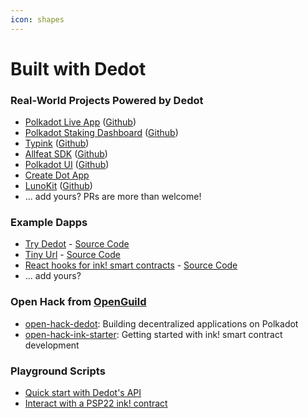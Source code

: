 ```yaml
---
icon: shapes
---
```


# Built with Dedot

### Real-World Projects Powered by Dedot

* [Polkadot Live App](https://polkadot-live.github.io/) ([Github](https://github.com/polkadot-live/polkadot-live-app))
* [Polkadot Staking Dashboard](https://staking.polkadot.cloud/) ([Github](https://github.com/polkadot-cloud/polkadot-staking-dashboard))
* [Typink](https://typink.dev) ([Github](https://github.com/dedotdev/typink))
* [Allfeat SDK](https://www.allfeat.com/) ([Github](https://github.com/Allfeat/allfeat-js))
* [Polkadot UI](https://dot-ui.com/) ([Github](https://github.com/Polkadot-UI-Initiative/dot-ui))
* [Create Dot App](https://github.com/preschian/create-dot-app)
* [LunoKit](https://www.lunolab.xyz/) ([Github](https://github.com/Luno-lab/LunoKit))
* ... add yours? PRs are more than welcome!

### Example Dapps

* [Try Dedot](https://try.dedot.dev) - [Source Code](https://github.com/dedotdev/trydedot)
* [Tiny Url](https://link.dedot.dev) -  [Source Code](https://github.com/dedotdev/link)
* [React hooks for ink! smart contracts](https://typink.netlify.app/) - [Source Code](https://github.com/dedotdev/typink-app)
* ... add yours?

### Open Hack from [OpenGuild](https://openguild.wtf/)

* [open-hack-dedot](https://github.com/openguild-labs/open-hack-dedot): Building decentralized applications on Polkadot
* [open-hack-ink-starter](https://github.com/openguild-labs/open-hack-ink-starter): Getting started with ink! smart contract development

### Playground Scripts

* [Quick start with Dedot's API](https://stackblitz.com/edit/try-dedot?file=main.ts\&view=editor)
* [Interact with a PSP22 ink! contract](https://stackblitz.com/edit/psp22-dedot?file=main.ts\&view=editor)




